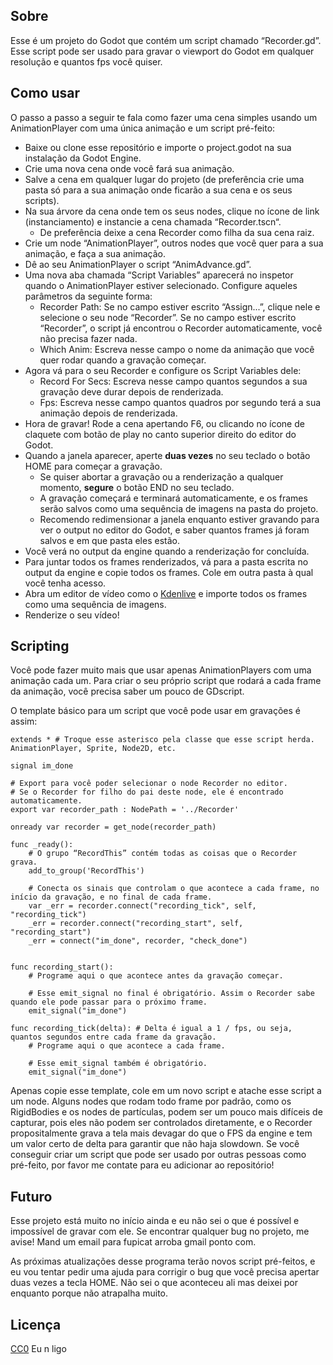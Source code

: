 ## Sobre

Esse é um projeto do Godot que contém um script chamado “Recorder.gd”. Esse script pode ser usado para gravar o viewport do Godot em qualquer resolução e quantos fps você quiser.

## Como usar

O passo a passo a seguir te fala como fazer uma cena simples usando um AnimationPlayer com uma única animação e um script pré-feito:

- Baixe ou clone esse repositório e importe o project.godot na sua instalação da Godot Engine.
- Crie uma nova cena onde você fará sua animação.
- Salve a cena em qualquer lugar do projeto (de preferência crie uma pasta só para a sua animação onde ficarão a sua cena e os seus scripts).
- Na sua árvore da cena onde tem os seus nodes, clique no ícone de link (instanciamento) e instancie a cena chamada “Recorder.tscn“.
  - De preferência deixe a cena Recorder como filha da sua cena raiz.
- Crie um node “AnimationPlayer”, outros nodes que você quer para a sua animação, e faça a sua animação.
- Dê ao seu AnimationPlayer o script “AnimAdvance.gd”.
- Uma nova aba chamada “Script Variables” aparecerá no inspetor quando o AnimationPlayer estiver selecionado. Configure aqueles parâmetros da seguinte forma:
  - Recorder Path: Se no campo estiver escrito “Assign...”, clique nele e selecione o seu node “Recorder”. Se no campo estiver escrito “Recorder”, o script já encontrou o Recorder automaticamente, você não precisa fazer nada.
  - Which Anim: Escreva nesse campo o nome da animação que você quer rodar quando a gravação começar.
- Agora vá para o seu Recorder e configure os Script Variables dele:
  - Record For Secs: Escreva nesse campo quantos segundos a sua gravação deve durar depois de renderizada.
  - Fps: Escreva nesse campo quantos quadros por segundo terá a sua animação depois de renderizada.
- Hora de gravar! Rode a cena apertando F6, ou clicando no ícone de claquete com botão de play no canto superior direito do editor do Godot.
- Quando a janela aparecer, aperte **duas vezes** no seu teclado o botão HOME para começar a gravação.
  - Se quiser abortar a gravação ou a renderização a qualquer momento, **segure** o botão END no seu teclado.
  - A gravação começará e terminará automaticamente, e os frames serão salvos como uma sequência de imagens na pasta do projeto.
  - Recomendo redimensionar a janela enquanto estiver gravando para ver o output no editor do Godot, e saber quantos frames já foram salvos e em que pasta eles estão.
- Você verá no output da engine quando a renderização for concluída.
- Para juntar todos os frames renderizados, vá para a pasta escrita no output da engine e copie todos os frames. Cole em outra pasta à qual você tenha acesso.
- Abra um editor de vídeo como o [Kdenlive](https://kdenlive.org/en/) e importe todos os frames como uma sequência de imagens.
- Renderize o seu vídeo!

## Scripting

Você pode fazer muito mais que usar apenas AnimationPlayers com uma animação cada um. Para criar o seu próprio script que rodará a cada frame da animação, você precisa saber um pouco de GDscript.

O template básico para um script que você pode usar em gravações é assim:

```GDScript
extends * # Troque esse asterisco pela classe que esse script herda. AnimationPlayer, Sprite, Node2D, etc.

signal im_done

# Export para você poder selecionar o node Recorder no editor.
# Se o Recorder for filho do pai deste node, ele é encontrado automaticamente.
export var recorder_path : NodePath = '../Recorder'

onready var recorder = get_node(recorder_path)

func _ready():
    # O grupo “RecordThis” contém todas as coisas que o Recorder grava.
    add_to_group('RecordThis')
    
    # Conecta os sinais que controlam o que acontece a cada frame, no início da gravação, e no final de cada frame.
    var _err = recorder.connect("recording_tick", self, "recording_tick")
    _err = recorder.connect("recording_start", self, "recording_start")
    _err = connect("im_done", recorder, "check_done")


func recording_start():
    # Programe aqui o que acontece antes da gravação começar.
    
    # Esse emit_signal no final é obrigatório. Assim o Recorder sabe quando ele pode passar para o próximo frame.
    emit_signal("im_done")

func recording_tick(delta): # Delta é igual a 1 / fps, ou seja, quantos segundos entre cada frame da gravação.
    # Programe aqui o que acontece a cada frame.
    
    # Esse emit_signal também é obrigatório.
    emit_signal("im_done")
```

Apenas copie esse template, cole em um novo script e atache esse script a um node. Alguns nodes que rodam todo frame por padrão, como os RigidBodies e os nodes de partículas, podem ser um pouco mais difíceis de capturar, pois eles não podem ser controlados diretamente, e o Recorder propositalmente grava a tela mais devagar do que o FPS da engine e tem um valor certo de delta para garantir que não haja slowdown. Se você conseguir criar um script que pode ser usado por outras pessoas como pré-feito, por favor me contate para eu adicionar ao repositório!

## Futuro

Esse projeto está muito no início ainda e eu não sei o que é possível e impossível de gravar com ele. Se encontrar qualquer bug no projeto, me avise! Mand um email para fupicat arroba gmail ponto com.

As próximas atualizações desse programa terão novos script pré-feitos, e eu vou tentar pedir uma ajuda para corrigir o bug que você precisa apertar duas vezes a tecla HOME. Não sei o que aconteceu ali mas deixei por enquanto porque não atrapalha muito.

## Licença

[CC0](https://creativecommons.org/publicdomain/zero/1.0/) Eu n ligo

